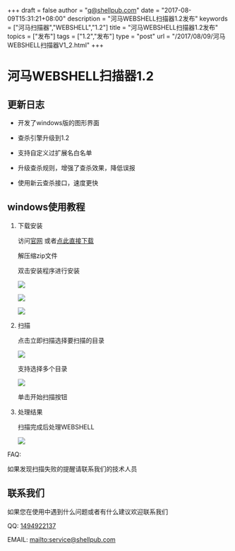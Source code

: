 +++
draft = false
author = "q@shellpub.com"
date = "2017-08-09T15:31:21+08:00"
description = "河马WEBSHELL扫描器1.2发布"
keywords = ["河马扫描器","WEBSHELL","1.2"]
title = "河马WEBSHELL扫描器1.2发布"
topics = ["发布"]
tags = ["1.2","发布"]
type = "post"
url = "/2017/08/09/河马WEBSHELL扫描器V1_2.html"
+++

# 河马WEBSHELL扫描器1.2

## 更新日志

* 开发了windows版的图形界面

* 查杀引擎升级到1.2
 * 支持自定义过扩展名白名单  
 * 升级查杀规则，增强了查杀效果，降低误报
 
* 使用新云查杀接口，速度更快
	
## windows使用教程

1. 下载安装 

	访问[官网](http://www.shellpub.com) 或者[点此直接下载](http://down.shellpub.com/hm-ui/latest/HmSetup.zip?version=1.5.0)
		
	解压缩zip文件
	
	双击安装程序进行安装

	![](http://storage1.imgchr.com/EXqZ8.png)

	![](http://storage1.imgchr.com/EXHqf.png)

	![](http://storage1.imgchr.com/EX7sP.png)

2. 扫描

	点击立即扫描选择要扫描的目录

	![](http://storage1.imgchr.com/EXvGj.png)

	支持选择多个目录

	![](http://storage1.imgchr.com/EXOIg.png)

	单击开始扫描按钮


3. 处理结果

	扫描完成后处理WEBSHELL
	
	![](http://storage1.imgchr.com/EXLdS.png)
	

FAQ:

   如果发现扫描失败的提醒请联系我们的技术人员


## 联系我们

 如果您在使用中遇到什么问题或者有什么建议欢迎联系我们

QQ: [1494922137](tencent://message/?uin=1494922137&Site=&Menu=yes)  

EMAIL: <mailto:service@shellpub.com>
